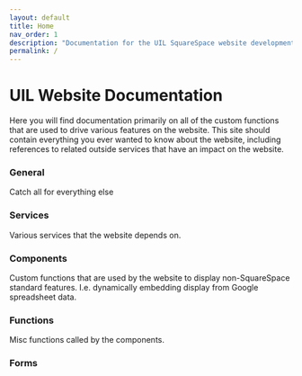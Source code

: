 ```yaml
---
layout: default
title: Home
nav_order: 1
description: "Documentation for the UIL SquareSpace website development team."
permalink: /
---
```


# UIL Website Documentation

Here you will find documentation primarily on all of the custom functions that are used to drive various features on the website.   This site should contain everything you ever wanted to know about the website, including references to related outside services that have an impact on the website. 

### General

Catch all for everything else 

### Services

Various services that the website depends on.

### Components

Custom functions that are used by the website to display non-SquareSpace standard features.   I.e. dynamically embedding display from Google spreadsheet data. 

### Functions

Misc functions called by the components.

### Forms